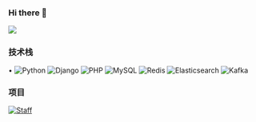 ### Hi there 👋

<img align="left" src="https://github-readme-stats.vercel.app/api?username=xiaomingmingbai&include_all_commits=true&count_private-true&custom_title=xiaomingmingbai'%20GitHub%20Stats&line_height=30&show_icons=true&hide_border=true&bg_color=192133&title_color=efb752&icon_color=efb752&text_color=70bed9">
​

### 技术栈
•
![Python](https://img.shields.io/badge/-Python-192133?style=flat-square&logo=python&logoColor=white)
![Django](https://img.shields.io/badge/-Django-192133?style=flat-square&logo=figma&logoColor=white)
![PHP](https://img.shields.io/badge/-PHP-192133?style=flat-square&logo=figma&logoColor=white)
![MySQL](https://img.shields.io/badge/-MySQL-192133?style=flat-square&logo=mysql&logoColor=white)
![Redis](https://img.shields.io/badge/-Redis-192133?style=flat-square&logo=redis&logoColor=white)
![Elasticsearch](https://img.shields.io/badge/-Elasticsearch-192133?style=flat-square&logo=elasticsearch&logoColor=white)
![Kafka](https://img.shields.io/badge/-Kafka-192133?style=flat-square&logo=apache-kafka&logoColor=white)
​
### 项目
[![Staff](https://img.shields.io/badge/pythondict-quant-192133?style=flat-square)](https://github.com/XiaoMingMingBai/StaffingSystem)
